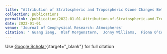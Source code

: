 ```yaml
---
title: "Attribution of Stratospheric and Tropospheric Ozone Changes Between 1850 and 2014 in CMIP6 Models"
collection: publications
permalink: /publication/2022-01-01-Attribution-of-Stratospheric-and-Tropospheric-Ozone-Changes-Between-1850-and-2014-in-CMIP6-Models
date: 2022-01-01
venue: 'Journal of Geophysical Research: Atmospheres'
citation: ' Guang Zeng,  Olaf Morgenstern,  Jonny Williams,  Fiona O’Connor,  Paul Griffiths,  James Keeble,  Makoto Deushi,  Larry Horowitz,  Vaishali Naik,  Louisa Emmons,  N. Abraham,  Alexander Archibald,  Susanne Bauer,  Birgit Hassler,  Martine Michou,  Michael Mills,  Lee Murray,  Naga Oshima,  Lori Sentman,  Simone Tilmes,  Kostas Tsigaridis,  Paul Young, &quot;Attribution of Stratospheric and Tropospheric Ozone Changes Between 1850 and 2014 in CMIP6 Models.&quot; Journal of Geophysical Research: Atmospheres, 2022.'
---
```

Use [Google Scholar](https://scholar.google.com/scholar?q=Attribution+of+Stratospheric+and+Tropospheric+Ozone+Changes+Between+1850+and+2014+in+CMIP6+Models){:target="_blank"} for full citation